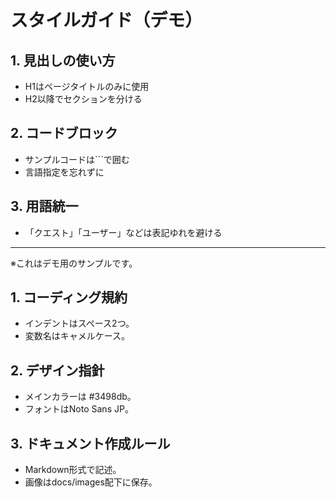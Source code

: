 # スタイルガイド（デモ）

## 1. 見出しの使い方
- H1はページタイトルのみに使用
- H2以降でセクションを分ける

## 2. コードブロック
- サンプルコードは```で囲む
- 言語指定を忘れずに

## 3. 用語統一
- 「クエスト」「ユーザー」などは表記ゆれを避ける

---

※これはデモ用のサンプルです。

## 1. コーディング規約
- インデントはスペース2つ。
- 変数名はキャメルケース。

## 2. デザイン指針
- メインカラーは #3498db。
- フォントはNoto Sans JP。

## 3. ドキュメント作成ルール
- Markdown形式で記述。
- 画像はdocs/images配下に保存。 
